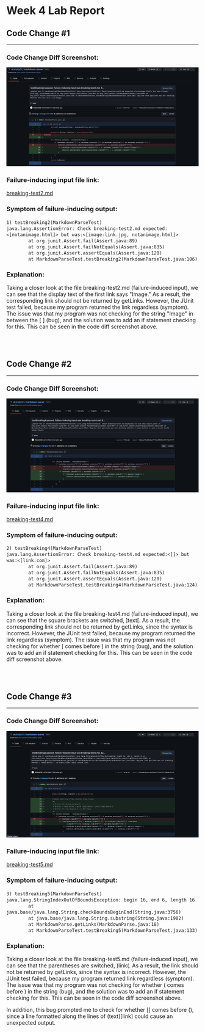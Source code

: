 # Week 4 Lab Report

## Code Change #1
___
### Code Change Diff Screenshot:

![Image](ss1.png)


### Failure-inducing input file link:
[breaking-test2.md](https://github.com/akshatja1n/markdown-parse/blob/main/breaking-test2.md)

### Symptom of failure-inducing output:

```
1) testBreaking2(MarkdownParseTest)
java.lang.AssertionError: Check breaking-test2.md expected:<[notanimage.html]> but was:<[image-link.jpg, notanimage.html]>
        at org.junit.Assert.fail(Assert.java:89)
        at org.junit.Assert.failNotEquals(Assert.java:835)
        at org.junit.Assert.assertEquals(Assert.java:120)
        at MarkdownParseTest.testBreaking2(MarkdownParseTest.java:106)
```

### Explanation:
Taking a closer look at the file breaking-test2.md (failure-induced input), we can see that the display text of the first link says "Image." As a result, the corresponding link should not be returned by getLinks. However, the JUnit test failed, because my program returned the link regardless (symptom). The issue was that my program was not checking for the string "Image" in between the [ ] (bug), and the solution was to add an if statement checking for this. This can be seen in the code diff screenshot above.

<br>

<br>

## Code Change #2
___

### Code Change Diff Screenshot:

![Image](ss2.png)


### Failure-inducing input file link:
[breaking-test4.md](https://github.com/akshatja1n/markdown-parse/blob/main/breaking-test4.md)

### Symptom of failure-inducing output:

```
2) testBreaking4(MarkdownParseTest)
java.lang.AssertionError: Check breaking-test4.md expected:<[]> but was:<[link.com]>
        at org.junit.Assert.fail(Assert.java:89)
        at org.junit.Assert.failNotEquals(Assert.java:835)
        at org.junit.Assert.assertEquals(Assert.java:120)
        at MarkdownParseTest.testBreaking4(MarkdownParseTest.java:124)
```

### Explanation:
Taking a closer look at the file breaking-test4.md (failure-induced input), we can see that the square brackets are switched, ]text[. As a result, the corresponding link should not be returned by getLinks, since the syntax is incorrect. However, the JUnit test failed, because my program returned the link regardless (symptom). The issue was that my program was not checking for whether [ comes before ] in the string (bug), and the solution was to add an if statement checking for this. This can be seen in the code diff screenshot above.

<br>

<br>

## Code Change #3
___

### Code Change Diff Screenshot:

![Image](ss3.png)


### Failure-inducing input file link:
[breaking-test5.md](https://github.com/akshatja1n/markdown-parse/blob/main/breaking-test5.md)

### Symptom of failure-inducing output:

```
3) testBreaking5(MarkdownParseTest)
java.lang.StringIndexOutOfBoundsException: begin 16, end 6, length 16
        at java.base/java.lang.String.checkBoundsBeginEnd(String.java:3756)
        at java.base/java.lang.String.substring(String.java:1902)
        at MarkdownParse.getLinks(MarkdownParse.java:18)
        at MarkdownParseTest.testBreaking5(MarkdownParseTest.java:133)
```

### Explanation:
Taking a closer look at the file breaking-test5.md (failure-induced input), we can see that the parentheses are switched, )link(. As a result, the link should not be returned by getLinks, since the syntax is incorrect. However, the JUnit test failed, because my program returned link regardless (symptom). The issue was that my program was not checking for whether ( comes before ) in the string (bug), and the solution was to add an if statement checking for this. This can be seen in the code diff screenshot above.

In addition, this bug prompted me to check for whether [] comes before (), since a line formatted along the lines of (text)[link] could cause an unexpected output.
